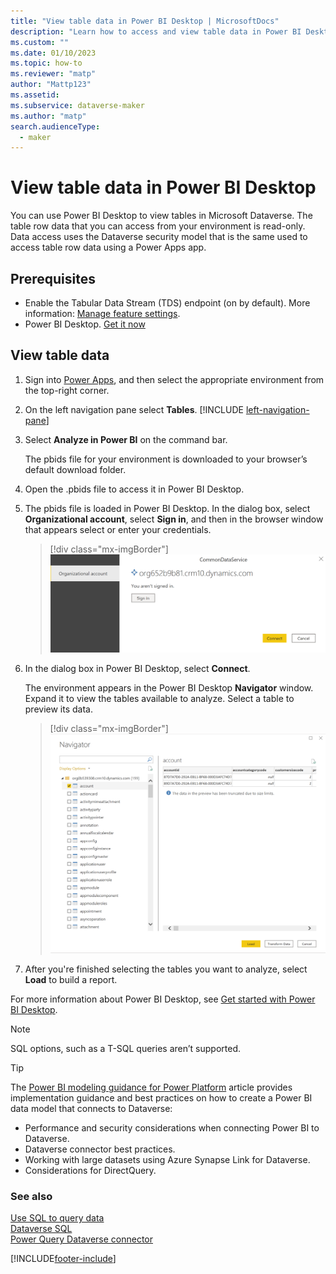 ```yaml
---
title: "View table data in Power BI Desktop | MicrosoftDocs"
description: "Learn how to access and view table data in Power BI Desktop"
ms.custom: ""
ms.date: 01/10/2023
ms.topic: how-to
ms.reviewer: "matp"
author: "Mattp123"
ms.assetid: 
ms.subservice: dataverse-maker
ms.author: "matp"
search.audienceType: 
  - maker
---
```

# View table data in Power BI Desktop

You can use Power BI Desktop to view tables in Microsoft Dataverse. The table
row data that you can access from your environment is read-only. Data access
uses the Dataverse security model that is the same used to access
table row data using a Power Apps app.

## Prerequisites

* Enable the Tabular Data Stream (TDS) endpoint (on by default). More information: [Manage feature settings](/power-platform/admin/settings-features).
* Power BI Desktop. [Get it now](https://powerbi.microsoft.com/downloads/)
          
## View table data

1. Sign into [Power Apps](https://make.powerapps.com/), and then select the
    appropriate environment from the top-right corner.
1. On the left navigation pane select **Tables**. [!INCLUDE [left-navigation-pane](../../includes/left-navigation-pane.md)]
1. Select **Analyze in Power BI** on the command bar.

    The pbids file for your environment is downloaded to your browser’s default download folder.

1. Open the .pbids file to access it in Power BI Desktop.

1. The pbids file is loaded in Power BI Desktop. In the dialog box, select **Organizational account**, select **Sign in**, and then in the browser window that appears select or enter your credentials.

    > [!div class="mx-imgBorder"] 
    > ![Sign in to connect to your environment.](media/power-bi-environment-signin.png "Sign in to connect to your environment")

1. In the dialog box in Power BI Desktop, select **Connect**.

    The environment appears in the Power BI Desktop **Navigator** window. Expand
    it to view the tables available to analyze. Select a table to preview
    its data.

    > [!div class="mx-imgBorder"] 
    > ![table rows displayed example.](media/entity-record-data-displayed.png "table rows displayed example" )

1. After you're finished selecting the tables you want to analyze, select **Load** to build a report.

For more information about Power BI Desktop, see [Get started with Power BI Desktop](/power-bi/desktop-getting-started).

> [!NOTE]
> SQL options, such as a T-SQL queries aren’t supported.

> [!TIP]
> The [Power BI modeling guidance for Power Platform](/power-bi/guidance/powerbi-modeling-guidance-for-power-platform) article provides implementation guidance and best practices on how to create a Power BI data model that connects to Dataverse:
>
> - Performance and security considerations when connecting Power BI to Dataverse.
> - Dataverse connector best practices.
> - Working with large datasets using Azure Synapse Link for Dataverse.
> - Considerations for DirectQuery.

### See also

[Use SQL to query data](../../developer/data-platform/dataverse-sql-query.md)</br>
[Dataverse SQL](/powerapps/developer/data-platform/how-dataverse-sql-differs-from-transact-sql)</br>
[Power Query Dataverse connector](/power-query/connectors/dataverse)</br>

[!INCLUDE[footer-include](../../includes/footer-banner.md)]
